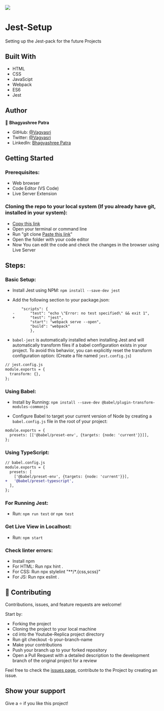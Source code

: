 ![](https://img.shields.io/badge/Microverse-blueviolet)

# Jest-Setup
Setting up the Jest-pack for the future Projects

## Built With

- HTML
- CSS
- JavaScipt
- Webpack
- ES6
- Jest

## Author

👤 **Bhagyashree Patra**

- GitHub: [@Vagyasri](https://github.com/Vagyasri)
- Twitter: [@Vagyasri](https://twitter.com/Vagyasri)
- LinkedIn: [Bhagyashree Patra](https://www.linkedin.com/in/bhagyashree-patra-029bb059/)

## Getting Started

### Prerequisites:

- Web browser
- Code Editor (VS Code)
- Live Server Extension

### Cloning the repo to your local system (If you already have git, installed in your system):

- [Copy this link](https://github.com/Vagyasri/Jest-Setup.git)
- Open your terminal or command line
- Run "git clone [Paste this link](https://github.com/Vagyasri/Jest-Setup.git)"
- Open the folder with your code editor
- Now You can edit the code and check the changes in the browser using Live Server

## Steps:

### Basic Setup:

- Install Jest using NPM: `npm install --save-dev jest`
- Add the following section to your package.json:

    ```
        "scripts": {
    -       "test": "echo \"Error: no test specified\" && exit 1",
    +       "test": "jest",
            "start": "webpack serve --open",
            "build": "webpack"
            },
    ```
    
- `babel-jest` is automatically installed when installing Jest and will automatically transform files if a babel configuration exists in your project. To avoid this behavior, you can explicitly reset the transform configuration option: (Create a file named `jest.config.js`)

```diff
// jest.config.js
module.exports = {
  transform: {},
};
```

### Using Babel:

- Install by Running: `npm install --save-dev @babel/plugin-transform-modules-commonjs`

- Configure Babel to target your current version of Node by creating a `babel.config.js` file in the root of your project:

```diff
module.exports = {
  presets: [['@babel/preset-env', {targets: {node: 'current'}}]],
};
```

### Using TypeScript:

```diff
// babel.config.js
module.exports = {
  presets: [
    ['@babel/preset-env', {targets: {node: 'current'}}],
+   '@babel/preset-typescript',
  ],
};
```

### For Running Jest:

- Run: `npm run test` or `npm test`

### Get Live View in Localhost:

- Run: `npm start`

### Check linter errors:

- Install npm
- For HTML: Run npx hint .
- For CSS: Run npx stylelint "**/*.{css,scss}"
- For JS: Run npx eslint .

## 🤝 Contributing

Contributions, issues, and feature requests are welcome!

Start by:

- Forking the project
- Cloning the project to your local machine
- cd into the Youtube-Replica project directory
- Run git checkout -b your-branch-name
- Make your contributions
- Push your branch up to your forked repository
- Open a Pull Request with a detailed description to the development branch of the original project for a review

Feel free to check the [issues page](https://github.com/Vagyasri/Jest-Setup/issues), contribute to the Project by creating an issue.


## Show your support
Give a ⭐️ if you like this project!
